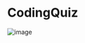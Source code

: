 # CodingQuiz

![image](https://user-images.githubusercontent.com/68489432/93602156-3bacab00-f990-11ea-9bfc-68000d1ebc0a.png)
